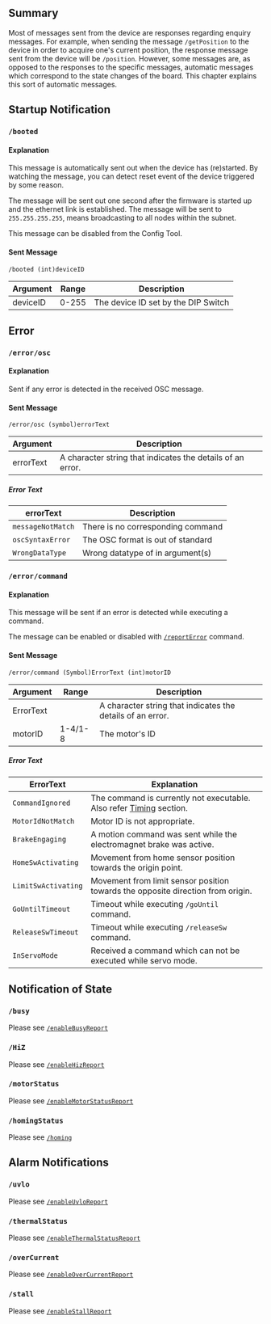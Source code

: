 ## Summary

Most of messages sent from the device are responses regarding enquiry messages. For example, when sending the message `/getPosition` to the device in order to acquire one's current position, the response message sent from the device will be `/position`. However, some messages are, as opposed to the responses to the specific messages, automatic messages which correspond to the state changes of the board. This chapter explains this sort of automatic messages.

## Startup Notification

### `/booted`

#### Explanation
 This message is automatically sent out when the device has (re)started. By watching the message, you can detect reset event of the device triggered by some reason.

The message will be sent out one second after the firmware is started up and the ethernet link is established. The message will be sent to `255.255.255.255`, means broadcasting to all nodes within the subnet.

This message can be disabled from the Config Tool.

#### Sent Message

```
/booted (int)deviceID
```

| Argument | Range | Description |
|----------|-------|-------------|
| deviceID | 0-255 | The device ID set by the DIP Switch |

## Error

### `/error/osc`

#### Explanation

Sent if any error is detected in the received OSC message.

#### Sent Message

```
/error/osc (symbol)errorText
```

| Argument | Description |
|----------|-------------|
| errorText | A character string that indicates the details of an error. |

##### Error Text

| errorText | Description |
|-----------|-------------|
| `messageNotMatch` | There is no corresponding command |
| `oscSyntaxError` | The OSC format is out of standard |
| `WrongDataType` | Wrong datatype of in argument(s) |

### `/error/command`

#### Explanation

This message will be sent if an error is detected while executing a command.

The message can be enabled or disabled with [`/reportError`](https://ponoor.com/en/docs/step-series/osc-command-reference/system-settings/#reporterror_boolenable) command.

#### Sent Message

```
/error/command (Symbol)ErrorText (int)motorID
```

| Argument | Range | Description |
|----------|-------|-------------|
| ErrorText | | A character string that indicates the details of an error. |
| motorID | 1-4/1-8 | The motor's ID |

##### Error Text
| ErrorText  | Explanation |
| --- | --- |
| `CommandIgnored` | The command is currently not executable. Also refer [Timing](https://ponoor.com/en/docs/step-series/osc-command-reference/#i-4) section. |
| `MotorIdNotMatch` | Motor ID is not appropriate. |
| `BrakeEngaging` | A motion command was sent while the electromagnet brake was active. |
| `HomeSwActivating` | Movement from home sensor position towards the origin point. |
| `LimitSwActivating` | Movement from limit sensor position towards the opposite direction from origin. |
| `GoUntilTimeout` | Timeout while executing `/goUntil` command. |
| `ReleaseSwTimeout` | Timeout while executing `/releaseSw` command. |
| `InServoMode` | Received a command which can not be executed while servo mode. |

## Notification of State

### `/busy`

Please see [`/enableBusyReport`](https://ponoor.com/en/docs/step-series/osc-command-reference/system-settings/#enablebusyreport_intmotorid_boolenable)

### `/HiZ`

 Please see [`/enableHizReport`](https://ponoor.com/en/docs/step-series/osc-command-reference/system-settings/#enablehizreport_intmotorid_boolenable)

### `/motorStatus`

 Please see [`/enableMotorStatusReport`](https://ponoor.com/en/docs/step-series/osc-command-reference/system-settings/#enablemotorstatusreport_intmotorid_boolenable)

### `/homingStatus`
Please see [`/homing`](https://ponoor.com/en/docs/step-series/osc-command-reference/homing/#homing_intmotorid)

## Alarm Notifications

### `/uvlo`

Please see [`/enableUvloReport`](https://ponoor.com/en/docs/step-series/osc-command-reference/alarm-settings/#enableuvloreport_intmotorid_boolenable)

### `/thermalStatus`

Please see [`/enableThermalStatusReport`](https://ponoor.com/en/docs/step-series/osc-command-reference/alarm-settings/#enablethermalstatusreport_intmotorid_boolenable)

### `/overCurrent`

Please see [`/enableOverCurrentReport`](https://ponoor.com/en/docs/step-series/osc-command-reference/alarm-settings/#enableovercurrentreport_intmotorid_boolenable)

### `/stall`

Please see [`/enableStallReport`](https://ponoor.com/en/docs/step-series/osc-command-reference/alarm-settings/#enablestallreport_intmotorid_boolenable)